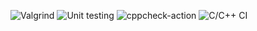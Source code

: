 ![Valgrind](https://github.com/saikumar-4g2/w281/workflows/Valgrind/badge.svg)
![Unit testing](https://github.com/saikumar-4g2/w281/workflows/Unit%20testing/badge.svg)
![cppcheck-action](https://github.com/saikumar-4g2/w281/workflows/cppcheck-action/badge.svg)
![C/C++ CI](https://github.com/saikumar-4g2/w281/workflows/C/C++%20CI/badge.svg)
